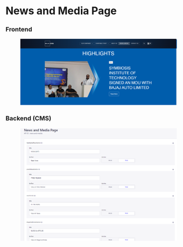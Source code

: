 # News and Media Page

### **Frontend**

<figure><img src="../../.gitbook/assets/new-media-landing-page.png" alt=""><figcaption></figcaption></figure>

### Backend (CMS)

<figure><img src="../../.gitbook/assets/new-media-landing-page-cms.png" alt=""><figcaption></figcaption></figure>

